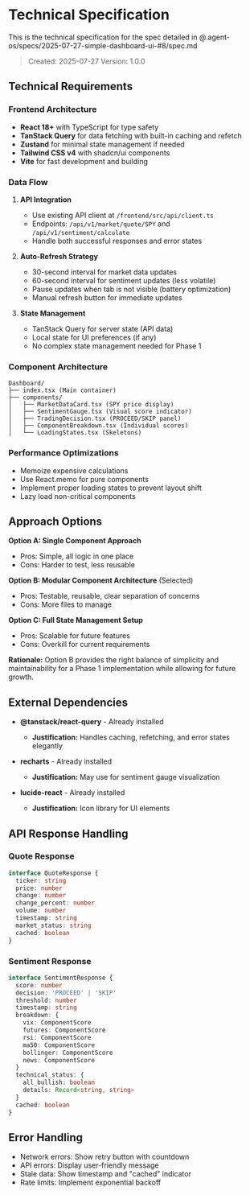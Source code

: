 # Technical Specification

This is the technical specification for the spec detailed in @.agent-os/specs/2025-07-27-simple-dashboard-ui-#8/spec.md

> Created: 2025-07-27
> Version: 1.0.0

## Technical Requirements

### Frontend Architecture

- **React 18+** with TypeScript for type safety
- **TanStack Query** for data fetching with built-in caching and refetch
- **Zustand** for minimal state management if needed
- **Tailwind CSS v4** with shadcn/ui components
- **Vite** for fast development and building

### Data Flow

1. **API Integration**
   - Use existing API client at `/frontend/src/api/client.ts`
   - Endpoints: `/api/v1/market/quote/SPY` and `/api/v1/sentiment/calculate`
   - Handle both successful responses and error states

2. **Auto-Refresh Strategy**
   - 30-second interval for market data updates
   - 60-second interval for sentiment updates (less volatile)
   - Pause updates when tab is not visible (battery optimization)
   - Manual refresh button for immediate updates

3. **State Management**
   - TanStack Query for server state (API data)
   - Local state for UI preferences (if any)
   - No complex state management needed for Phase 1

### Component Architecture

```
Dashboard/
├── index.tsx (Main container)
├── components/
│   ├── MarketDataCard.tsx (SPY price display)
│   ├── SentimentGauge.tsx (Visual score indicator)
│   ├── TradingDecision.tsx (PROCEED/SKIP panel)
│   ├── ComponentBreakdown.tsx (Individual scores)
│   └── LoadingStates.tsx (Skeletons)
```

### Performance Optimizations

- Memoize expensive calculations
- Use React.memo for pure components
- Implement proper loading states to prevent layout shift
- Lazy load non-critical components

## Approach Options

**Option A: Single Component Approach**
- Pros: Simple, all logic in one place
- Cons: Harder to test, less reusable

**Option B: Modular Component Architecture** (Selected)
- Pros: Testable, reusable, clear separation of concerns
- Cons: More files to manage

**Option C: Full State Management Setup**
- Pros: Scalable for future features
- Cons: Overkill for current requirements

**Rationale:** Option B provides the right balance of simplicity and maintainability for a Phase 1 implementation while allowing for future growth.

## External Dependencies

- **@tanstack/react-query** - Already installed
  - **Justification:** Handles caching, refetching, and error states elegantly
  
- **recharts** - Already installed
  - **Justification:** May use for sentiment gauge visualization
  
- **lucide-react** - Already installed
  - **Justification:** Icon library for UI elements

## API Response Handling

### Quote Response
```typescript
interface QuoteResponse {
  ticker: string
  price: number
  change: number
  change_percent: number
  volume: number
  timestamp: string
  market_status: string
  cached: boolean
}
```

### Sentiment Response
```typescript
interface SentimentResponse {
  score: number
  decision: 'PROCEED' | 'SKIP'
  threshold: number
  timestamp: string
  breakdown: {
    vix: ComponentScore
    futures: ComponentScore
    rsi: ComponentScore
    ma50: ComponentScore
    bollinger: ComponentScore
    news: ComponentScore
  }
  technical_status: {
    all_bullish: boolean
    details: Record<string, string>
  }
  cached: boolean
}
```

## Error Handling

- Network errors: Show retry button with countdown
- API errors: Display user-friendly message
- Stale data: Show timestamp and "cached" indicator
- Rate limits: Implement exponential backoff